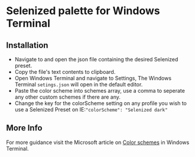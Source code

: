 Selenized palette for Windows Terminal
======================================

Installation
------------

* Navigate to and open the json file containing the desired Selenized preset.
* Copy the file's text contents to clipboard.
* Open Windows Terminal and navigate to Settings, The Windows Terminal `setings.json` will open in the default editor.
* Paste the color scheme into schemes array, use a comma to seperate any other custom schemes if there are any.
* Change the key for the colorScheme setting on any profile you wish to use a Selenized Preset on IE:`"colorScheme": "Selenized dark"`

More Info
---------

For more guidance visit the Microsoft article on
[Color schemes](https://docs.microsoft.com/en-us/windows/terminal/customize-settings/color-schemes) in Windows Terminal.
